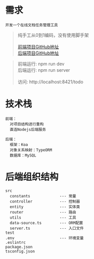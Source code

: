 # 需求
```
开发一个在线文档任务管理工具
```

> 纯手工从0到1编码，没有使用脚手架 <br/><br/>
> [前端项目GitHub地址](https://github.com/su-rm-rf/fe-step1) <br/>
> [后端项目GitHub地址](https://github.com/su-rm-rf/node_server)

> 前端运行: npm run dev <br/>
> 后端运行: npm run server <br/><br/>
> 访问: http://localhost:8421/todo

# 技术栈
```
前端：
  对项目结构进行重构
  直连Nodejs后端服务
    
后端：
  框架：Koa
  对象关系映射：TypeORM
  数据库：MySQL
```

# 后端组织结构
```
src
  constants             --- 常量
  controller            --- 控制器
  entity                --- 实体类
  router                --- 路由
  utils                 --- 工具
  data-source.ts        --- ORM配置
  server.ts             --- 入口文件
test
.env                    --- 环境变量
.eslintrc
package.json
tsconfig.json
```